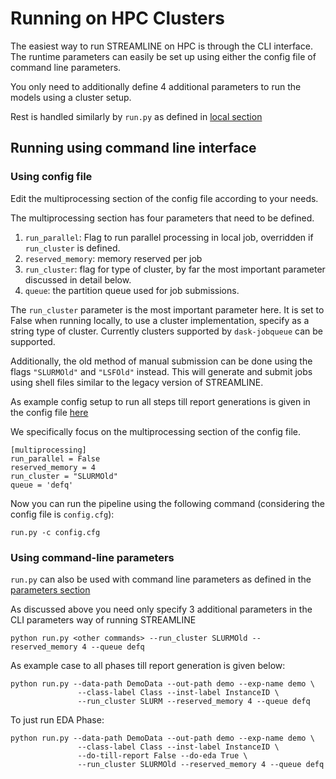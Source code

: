 # Running on HPC Clusters

The easiest way to run STREAMLINE on HPC is through the CLI interface.
The runtime parameters can easily be set up using either the config file 
of command line parameters.

You only need to additionally define 4 additional parameters to run the models
using a cluster setup.

Rest is handled similarly by `run.py` as defined in [local section](local.md#running-on-cli)

## Running using command line interface

### Using config file

Edit the multiprocessing section of the config file according to your needs.

The multiprocessing section has four parameters that need to be defined.
1. `run_parallel`: Flag to run parallel processing in local job, overridden if `run_cluster` is defined. 
2. `reserved_memory`: memory reserved per job
3. `run_cluster`: flag for type of cluster, by far the most important parameter discussed in detail below.
4. `queue`: the partition queue used for job submissions.

The `run_cluster` parameter is the most important parameter here.
It is set to False when running locally, to use a cluster implementation, specify as a 
string type of cluster. Currently clusters supported by `dask-jobqueue` can be supported.

Additionally, the old method of manual submission can be done using the flags
`"SLURMOld"` and `"LSFOld"` instead. This will generate and submit jobs using shell files 
similar to the legacy version of STREAMLINE.

As example config setup to run all steps till report generations
is given in the config 
file [here](https://github.com/UrbsLab/STREAMLINE/blob/dev/run.cfg)

We specifically focus on the multiprocessing section of the config file.

```
[multiprocessing]
run_parallel = False
reserved_memory = 4
run_cluster = "SLURMOld"
queue = 'defq'
```

Now you can run the pipeline using the following command (considering the config file is `config.cfg`): 
```
run.py -c config.cfg
```


### Using command-line parameters

`run.py` can also be used with command line parameters 
as defined in the [parameters section](parameters.md)

As discussed above you need only specify 3 additional parameters in the 
CLI parameters way of running STREAMLINE

```
python run.py <other commands> --run_cluster SLURMOld --reserved_memory 4 --queue defq
```


As example case to all phases till report generation is given below:

```
python run.py --data-path DemoData --out-path demo --exp-name demo \
               --class-label Class --inst-label InstanceID \
               --run_cluster SLURM --reserved_memory 4 --queue defq
```

To just run EDA Phase:
```
python run.py --data-path DemoData --out-path demo --exp-name demo \
               --class-label Class --inst-label InstanceID \
               --do-till-report False --do-eda True \
               --run_cluster SLURMOld --reserved_memory 4 --queue defq
```